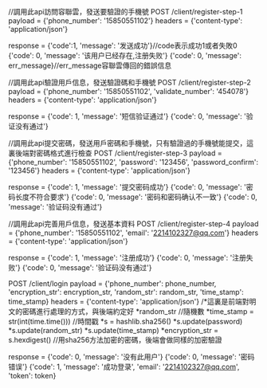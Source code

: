 //調用此api訪問容聯雲，發送要驗證的手機號
POST /client/register-step-1
payload = {'phone_number': '15850551102'}
headers = {'content-type': 'application/json'}

response = {'code':1, 'message': '发送成功'}//code表示成功1或者失敗0
           {'code': 0, 'message': '该用户已经存在,注册失败'}
           {'code': 0, 'message': err_message}//err_message容聯雲傳回的錯誤信息

//調用此api驗證用戶信息，發送驗證碼和手機號
POST /client/register-step-2
payload = {'phone_number': '15850551102', 'validate_number': '454078'}
headers = {'content-type': 'application/json'}

response = {'code': 1, 'message': '短信验证通过'}
           {'code': 0, 'message': '验证没有通过'}


//調用此api提交密碼，發送用戶密碼和手機號，只有驗證過的手機號能提交，這裏後端對密碼格式進行檢查
POST /client/register-step-3
payload = {'phone_number': '15850551102', 'password': '123456', 'password_confirm': '123456'}
headers = {'content-type': 'application/json'}

response = {'code': 1, 'message': '提交密码成功'}
           {'code': 0, 'message': '密码长度不符合要求'}
           {'code': 0, 'message': '密码和密码确认不一致'}
           {'code': 0, 'message': '验证码没有通过'}
           

//調用此api完善用戶信息，發送基本資料
POST /client/register-step-4
payload = {'phone_number': '15850551102', 'email': '2214102327@qq.com'}
headers = {'content-type': 'application/json'}

response = {'code': 1, 'message': '注册成功'} 
           {'code': 0, 'message': '注册失败'}
           {'code': 0, 'message': '验证码没有通过'}
           

POST /client/login
payload = {'phone_number': phone_number,
           'encryption_str': encryption_str,
           'random_str': random_str,
           'time_stamp': time_stamp}
headers = {'content-type': 'application/json'}
/*這裏是前端對明文的密碼進行處理的方式，與後端約定好
 *random_str //隨機數
 *time_stamp = str(int(time.time())) //時間戳
 *s = hashlib.sha256()
 *s.update(password)
 *s.update(random_str)
 *s.update(time_stamp)
 *encryption_str = s.hexdigest() //用sha256方法加密的密碼，後端會做同樣的加密驗證          
            
response = {'code': 0, 'message': '没有此用户'}
           {'code': 0, 'message': '密码错误'}
           {'code': 1, 'message': '成功登录', 'email': '2214102327@qq.com', 'token': token}
           
            












